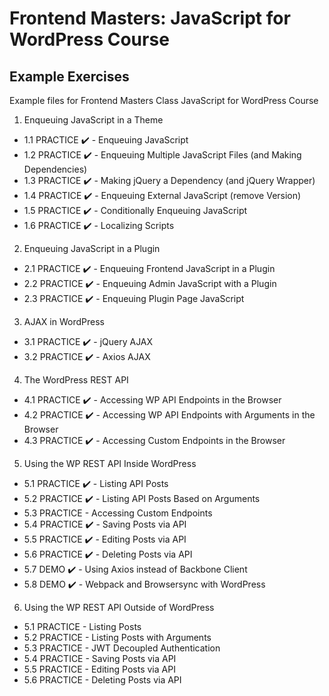 # Frontend Masters: JavaScript for WordPress Course

## Example Exercises

Example files for Frontend Masters Class JavaScript for WordPress Course

1. Enqueuing JavaScript in a Theme
  - 1.1 PRACTICE ✔️ - Enqueuing JavaScript
  - 1.2 PRACTICE ✔️ - Enqueuing Multiple JavaScript Files (and Making Dependencies)
  - 1.3 PRACTICE ✔️ - Making jQuery a Dependency (and jQuery Wrapper)
  - 1.4 PRACTICE ✔️ - Enqueuing External JavaScript (remove Version)  
  - 1.5 PRACTICE ✔️ - Conditionally Enqueuing JavaScript
  - 1.6 PRACTICE ✔️ - Localizing Scripts
2. Enqueuing JavaScript in a Plugin
  - 2.1 PRACTICE ✔️ - Enqueuing Frontend JavaScript in a Plugin
  - 2.2 PRACTICE ✔️ - Enqueuing Admin JavaScript with a Plugin
  - 2.3 PRACTICE ✔️ - Enqueuing Plugin Page JavaScript
3. AJAX in WordPress
  - 3.1 PRACTICE ✔️ - jQuery AJAX
  - 3.2 PRACTICE ✔️ - Axios AJAX
4. The WordPress REST API
  - 4.1 PRACTICE ✔️ - Accessing WP API Endpoints in the Browser
  - 4.2 PRACTICE ✔️ - Accessing WP API Endpoints with Arguments in the Browser
  - 4.3 PRACTICE ✔️ - Accessing Custom Endpoints in the Browser
5. Using the WP REST API Inside WordPress
  - 5.1 PRACTICE ✔️ - Listing API Posts
  - 5.2 PRACTICE ✔️ - Listing API Posts Based on Arguments
  - 5.3 PRACTICE - Accessing Custom Endpoints
  - 5.4 PRACTICE ✔️ - Saving Posts via API
  - 5.5 PRACTICE ✔️ - Editing Posts via API
  - 5.6 PRACTICE ✔️ - Deleting Posts via API
  - 5.7 DEMO ✔️ - Using Axios instead of Backbone Client
  - 5.8 DEMO ✔️ - Webpack and Browsersync with WordPress
6. Using the WP REST API Outside of WordPress
  - 5.1 PRACTICE - Listing Posts
  - 5.2 PRACTICE - Listing Posts with Arguments  
  - 5.3 PRACTICE - JWT Decoupled Authentication
  - 5.4 PRACTICE - Saving Posts via API
  - 5.5 PRACTICE - Editing Posts via API
  - 5.6 PRACTICE - Deleting Posts via API
